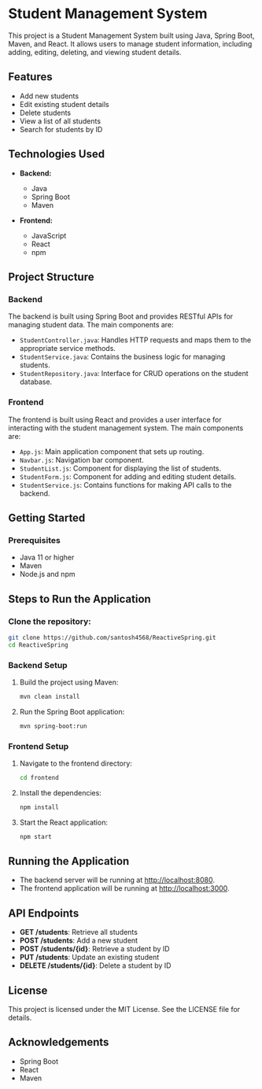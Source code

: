 # Student Management System

This project is a Student Management System built using Java, Spring Boot, Maven, and React. It allows users to manage student information, including adding, editing, deleting, and viewing student details.

## Features

- Add new students
- Edit existing student details
- Delete students
- View a list of all students
- Search for students by ID

## Technologies Used

- **Backend:**
  - Java
  - Spring Boot
  - Maven

- **Frontend:**
  - JavaScript
  - React
  - npm

## Project Structure

### Backend

The backend is built using Spring Boot and provides RESTful APIs for managing student data. The main components are:

- `StudentController.java`: Handles HTTP requests and maps them to the appropriate service methods.
- `StudentService.java`: Contains the business logic for managing students.
- `StudentRepository.java`: Interface for CRUD operations on the student database.

### Frontend

The frontend is built using React and provides a user interface for interacting with the student management system. The main components are:

- `App.js`: Main application component that sets up routing.
- `Navbar.js`: Navigation bar component.
- `StudentList.js`: Component for displaying the list of students.
- `StudentForm.js`: Component for adding and editing student details.
- `StudentService.js`: Contains functions for making API calls to the backend.

## Getting Started

### Prerequisites

- Java 11 or higher
- Maven
- Node.js and npm

## Steps to Run the Application

### Clone the repository:
   ```bash
   git clone https://github.com/santosh4568/ReactiveSpring.git
   cd ReactiveSpring
   ```

### Backend Setup

1. Build the project using Maven:
   ```bash
   mvn clean install
   ```

2. Run the Spring Boot application:
   ```bash
   mvn spring-boot:run
   ```

### Frontend Setup

1. Navigate to the frontend directory:
   ```bash
   cd frontend
   ```

2. Install the dependencies:
   ```bash
   npm install
   ```

3. Start the React application:
   ```bash
   npm start
   ```

## Running the Application

- The backend server will be running at [http://localhost:8080](http://localhost:8080).
- The frontend application will be running at [http://localhost:3000](http://localhost:3000).

## API Endpoints

- **GET /students**: Retrieve all students
- **POST /students**: Add a new student
- **POST /students/{id}**: Retrieve a student by ID
- **PUT /students**: Update an existing student
- **DELETE /students/{id}**: Delete a student by ID

## License

This project is licensed under the MIT License. See the LICENSE file for details.

## Acknowledgements

- Spring Boot
- React
- Maven
